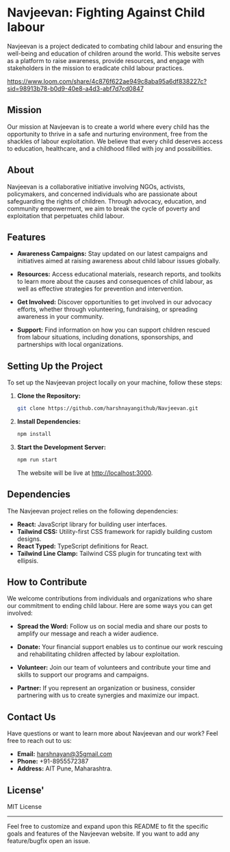# Navjeevan: Fighting Against Child labour

Navjeevan is a project dedicated to combating child labour and ensuring the well-being and education of children around the world. This website serves as a platform to raise awareness, provide resources, and engage with stakeholders in the mission to eradicate child labour practices.

https://www.loom.com/share/4c876f622ae949c8aba95a6df838227c?sid=98913b78-b0d9-40e8-a4d3-abf7d7cd0847
## Mission

Our mission at Navjeevan is to create a world where every child has the opportunity to thrive in a safe and nurturing environment, free from the shackles of labour exploitation. We believe that every child deserves access to education, healthcare, and a childhood filled with joy and possibilities.

## About

Navjeevan is a collaborative initiative involving NGOs, activists, policymakers, and concerned individuals who are passionate about safeguarding the rights of children. Through advocacy, education, and community empowerment, we aim to break the cycle of poverty and exploitation that perpetuates child labour.

## Features

- **Awareness Campaigns:** Stay updated on our latest campaigns and initiatives aimed at raising awareness about child labour issues globally.

- **Resources:** Access educational materials, research reports, and toolkits to learn more about the causes and consequences of child labour, as well as effective strategies for prevention and intervention.

- **Get Involved:** Discover opportunities to get involved in our advocacy efforts, whether through volunteering, fundraising, or spreading awareness in your community.

- **Support:** Find information on how you can support children rescued from labour situations, including donations, sponsorships, and partnerships with local organizations.

## Setting Up the Project

To set up the Navjeevan project locally on your machine, follow these steps:

1. **Clone the Repository:**
   ```bash
   git clone https://github.com/harshnayangithub/Navjeevan.git
   ```

2. **Install Dependencies:**
   ```bash
   npm install
   ```

3. **Start the Development Server:**
   ```bash
   npm run start
   ```
   The website will be live at [http://localhost:3000](http://localhost:3000).

## Dependencies

The Navjeevan project relies on the following dependencies:

- **React:** JavaScript library for building user interfaces.
- **Tailwind CSS:** Utility-first CSS framework for rapidly building custom designs.
- **React Typed:** TypeScript definitions for React.
- **Tailwind Line Clamp:** Tailwind CSS plugin for truncating text with ellipsis.

## How to Contribute

We welcome contributions from individuals and organizations who share our commitment to ending child labour. Here are some ways you can get involved:

- **Spread the Word:** Follow us on social media and share our posts to amplify our message and reach a wider audience.

- **Donate:** Your financial support enables us to continue our work rescuing and rehabilitating children affected by labour exploitation.

- **Volunteer:** Join our team of volunteers and contribute your time and skills to support our programs and campaigns.

- **Partner:** If you represent an organization or business, consider partnering with us to create synergies and maximize our impact.

## Contact Us

Have questions or want to learn more about Navjeevan and our work? Feel free to reach out to us:

- **Email:** harshnayan@35gmail.com
- **Phone:** +91-8955572387
- **Address:** AIT Pune, Maharashtra.


## License'

MIT License

---

Feel free to customize and expand upon this README to fit the specific goals and features of the Navjeevan website. If you want to add any feature/bugfix open an issue.
